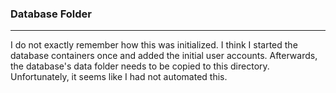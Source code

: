 ### Database Folder

----

I do not exactly remember how this was initialized. I think I started the database containers
once and added the initial user accounts. Afterwards, the database's data folder needs to be
copied to this directory. Unfortunately, it seems like I had not automated this. 
